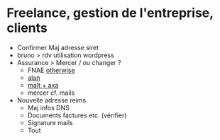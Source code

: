 # Freelance, gestion de l'entreprise, clients

- Confirmer Maj adresse siret
- bruno > rdv utilisation wordpress
- Assurance > Mercer / ou changer ?
  - FNAE [otherwise](https://www.federation-auto-entrepreneur.fr/sites/default/files/otherwise_-_guide_des_assurances_pour_les_auto-entrepreneurs_de_la_fnae_0.pdf)
  - [alan](https://alan.com/tns) 
  - [malt + axa](https://messolutionsplus.fr/msp/S/S/S/web-insure-quote/new-quote/productId/MALT_PREV?_ga=2.257990786.968299628.1601458302-2117978627.1601458301)
  - mercer cf. mails
- Nouvelle adresse reims
  - Maj infos DNS
  - Documents factures etc. (vérifier)
  - Signature mails
  - Tout
